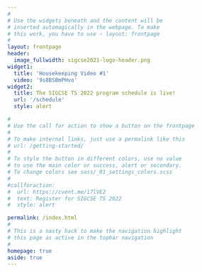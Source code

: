 ```yaml
---
#
# Use the widgets beneath and the content will be
# inserted automagically in the webpage. To make
# this work, you have to use › layout: frontpage
#
layout: frontpage
header:
  image_fullwidth: sigcse2021-logo-header.png
widget1:
  title: 'Housekeeping Video #1'
  video: '9s8BSBmPHvo'
widget2:
  title: The SIGCSE TS 2022 program schedule is live!
  url: '/schedule'
  style: alert

#
# Use the call for action to show a button on the frontpage
#
# To make internal links, just use a permalink like this
# url: /getting-started/
#
# To style the button in different colors, use no value
# to use the main color or success, alert or secondary.
# To change colors see sass/_01_settings_colors.scss
#
#callforaction:
#  url: https://cvent.me/17lVE2
#  text: Register for SIGCSE TS 2022
#  style: alert

permalink: /index.html
#
# This is a nasty hack to make the navigation highlight
# this page as active in the topbar navigation
#
homepage: true
aside: true
---
```

<!--<div align="center"><iframe width="560" height="315" src="https://www.youtube.com/embed/BAoyHUvSt4M" frameborder="0" allow="accelerometer; autoplay; encrypted-media; gyroscope; picture-in-picture" allowfullscreen></iframe></div>-->
